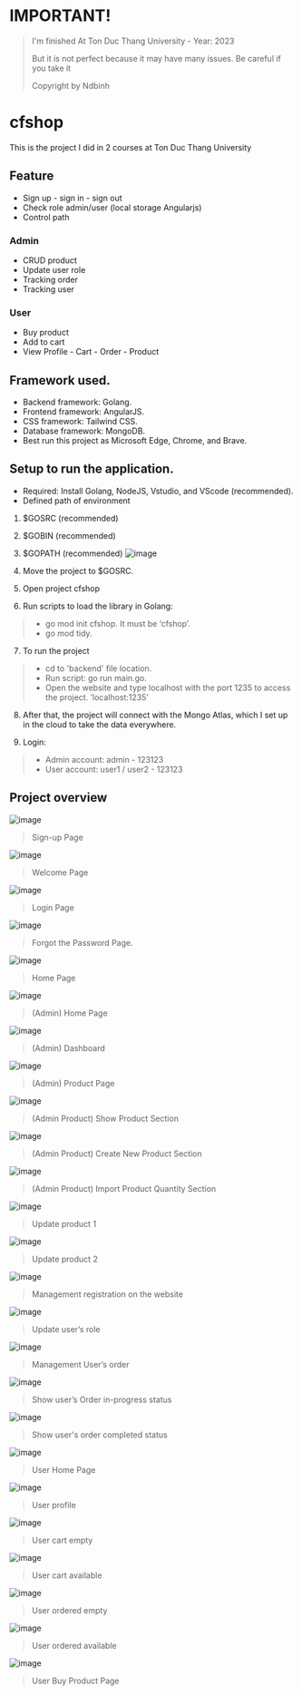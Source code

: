 
# IMPORTANT!
> I'm finished At Ton Duc Thang University - Year: 2023
>
> But it is not perfect because it may have many issues. Be careful if you take it
> 
> Copyright by Ndbinh

# cfshop
This is the project I did in 2 courses at Ton Duc Thang University

## Feature
- Sign up - sign in - sign out
- Check role admin/user (local storage Angularjs)
- Control path

### Admin
- CRUD product
- Update user role
- Tracking order
- Tracking user

### User
- Buy product
- Add to cart
- View Profile - Cart - Order - Product

## Framework used.
-	Backend framework: Golang.
-	Frontend framework: AngularJS.
-	CSS framework: Tailwind CSS.
-	Database framework: MongoDB.
-	Best run this project as Microsoft Edge, Chrome, and Brave.

## Setup to run the application.
-	Required: Install Golang, NodeJS, Vstudio, and VScode (recommended).
-	Defined path of environment
1. $GOSRC (recommended)
2. $GOBIN (recommended)
3. $GOPATH (recommended)
![image](https://github.com/ndbinh15/cfshop/assets/58379925/9f629223-98af-4ab6-b80a-858ece76f2cd)

4. Move the project to $GOSRC.
5. Open project cfshop 
6. Run scripts to load the library in Golang:
>- go mod init cfshop. It must be ‘cfshop’.
>- go mod tidy.

7. To run the project
>- cd to 'backend' file location.
>- Run script: go run main.go.
>- Open the website and type localhost with the port 1235 to access the project. ’localhost:1235’

8. After that, the project will connect with the Mongo Atlas, which I set up in the cloud to take the data everywhere.

9. Login:
>- Admin account:
>	admin - 123123
>- User account:
> user1 / user2 - 123123

## Project overview

![image](https://github.com/ndbinh15/cfshop/assets/58379925/6c043a01-98be-49f2-a987-b05b2125036f)

> Sign-up Page

![image](https://github.com/ndbinh15/cfshop/assets/58379925/72152632-9e51-4211-86cb-6ec5e5db78b0)

> Welcome Page

![image](https://github.com/ndbinh15/cfshop/assets/58379925/d2752df7-b57b-4372-b09b-ba3eafa9a559)

> Login Page

![image](https://github.com/ndbinh15/cfshop/assets/58379925/6328136f-c2e7-4e21-84ca-1afb2887e8dd)

> Forgot the Password Page.

![image](https://github.com/ndbinh15/cfshop/assets/58379925/3b8874f3-23fd-4531-9183-b24fe4fd9c78)

> Home Page

![image](https://github.com/ndbinh15/cfshop/assets/58379925/54d97051-ee6b-4a61-9987-f53d2e2e003d)

> (Admin) Home Page 

![image](https://github.com/ndbinh15/cfshop/assets/58379925/232c9010-a684-4859-b7b0-a156fb893ab3)

> (Admin) Dashboard

![image](https://github.com/ndbinh15/cfshop/assets/58379925/2d467e05-3705-4569-8cce-8a41bf8dd15f)

> (Admin) Product Page

![image](https://github.com/ndbinh15/cfshop/assets/58379925/100ed738-edbf-47df-83c4-a254fe229e50)

> (Admin Product) Show Product Section

![image](https://github.com/ndbinh15/cfshop/assets/58379925/587ce3c5-6f52-439b-8f60-1e3784c1cb12)

> (Admin Product) Create New Product Section

![image](https://github.com/ndbinh15/cfshop/assets/58379925/308e7e74-fa05-4131-9866-5db0f5daf5f2)

> (Admin Product) Import Product Quantity Section 

![image](https://github.com/ndbinh15/cfshop/assets/58379925/793b2026-95e0-4f65-b4e1-a3a3f781c26d)

> Update product 1

![image](https://github.com/ndbinh15/cfshop/assets/58379925/2280d050-8211-475f-b6f4-128cd1cbb2dd)

> Update product 2

![image](https://github.com/ndbinh15/cfshop/assets/58379925/d7080001-c1ad-46bb-87ef-5f68623ae41b)

> Management registration on the website

![image](https://github.com/ndbinh15/cfshop/assets/58379925/a4e9ec62-3d96-4df7-b750-e6eca754b868)

> Update user’s role 

![image](https://github.com/ndbinh15/cfshop/assets/58379925/e5d2a477-494b-4f7d-8a84-f73685e05ce8)

> Management User’s order 

![image](https://github.com/ndbinh15/cfshop/assets/58379925/039a8a6b-2c8d-468d-b761-f3b1b9e928ab)

> Show user’s Order in-progress status

![image](https://github.com/ndbinh15/cfshop/assets/58379925/7328f695-ffe7-48a2-a96d-231966c75cca)

> Show user's order completed status

![image](https://github.com/ndbinh15/cfshop/assets/58379925/d4d22e51-108c-4edf-8eba-f7b9ce2ba6a1)

> User Home Page

![image](https://github.com/ndbinh15/cfshop/assets/58379925/4c63df97-3b95-4e7a-bc18-c8026c7d37ae)

> User profile

![image](https://github.com/ndbinh15/cfshop/assets/58379925/a70e8e9b-8b06-49f6-96e9-55e7e05f59c4)

> User cart empty

![image](https://github.com/ndbinh15/cfshop/assets/58379925/83b79fba-d4a9-40de-a132-990cb96a8d1f)

> User cart available

![image](https://github.com/ndbinh15/cfshop/assets/58379925/b16ca2ae-9a74-4672-bec7-bed060f687ae)

> User ordered empty

![image](https://github.com/ndbinh15/cfshop/assets/58379925/8ce48170-b09e-4aac-996c-97164c5f7de6)

> User ordered available

![image](https://github.com/ndbinh15/cfshop/assets/58379925/6c2eb3e3-fddf-4209-8385-bc9deae94575)

> User Buy Product Page
